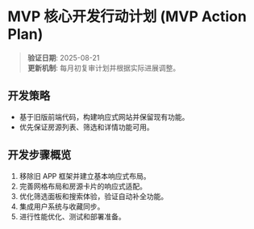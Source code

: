 # MVP 核心开发行动计划 (MVP Action Plan)

> **验证日期**: 2025-08-21  
> **更新机制**: 每月初复审计划并根据实际进展调整。

## 开发策略
- 基于旧版前端代码，构建响应式网站并保留现有功能。
- 优先保证房源列表、筛选和详情功能可用。

## 开发步骤概览
1. 移除旧 APP 框架并建立基本响应式布局。
2. 完善网格布局和房源卡片的响应式适配。
3. 优化筛选面板和搜索体验，验证自动补全功能。
4. 集成用户系统与收藏同步。
5. 进行性能优化、测试和部署准备。
